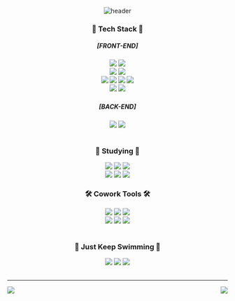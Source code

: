 <div align=center>
  
  ![header](https://capsule-render.vercel.app/api?type=waving&color=gradient&height=250&section=header&text=SooYoung&fontSize=70&fontAlignY=50&animation=twinkling)

 <h3> 🌳 Tech Stack 🌳 </h3>
 <h5>[FRONT-END]<h5>
  <img src="https://img.shields.io/badge/HTML-E34F26?style=flat-square&logo=HTML5&logoColor=white"/>
  <img src="https://img.shields.io/badge/CSS3-F68212?style=flat-square&logo=CSS3&logoColor=white"/>  
  <br>
  <img src="https://img.shields.io/badge/JavaScript-F7DF1E?style=flat-square&logo=JavaScript&logoColor=white"/>
  <img src="https://img.shields.io/badge/TypeScript-3178C6?style=flat-square&logo=typescript&logoColor=white"/>
  <br>
  <img src="https://img.shields.io/badge/Vue.js-4FC08D?style=flat-square&logo=Vue.js&logoColor=white" />
  <img src="https://img.shields.io/badge/React-61DAFB?style=flat-square&logo=React&logoColor=white"/>
  <img src="https://img.shields.io/badge/React Native-61DAFB?style=flat-square&logo=react&logoColor=white"></a>
  <img src="https://img.shields.io/badge/Redux-764ABC?style=flat-square&logo=Redux&logoColor=white"/>
  <br>
  <img src="https://img.shields.io/badge/Bootstrap-7952B3?style=flat-square&logo=Bootstrap&logoColor=white"/>
  <img src="https://img.shields.io/badge/Tailwind CSS-06B6D4?style=flat-square&logo=Tailwind CSS&logoColor=white"/>
  <h5>[BACK-END]<h5>
  <img src="https://img.shields.io/badge/Python-3776AB?style=flat-square&logo=python&logoColor=white" />
  <img src="https://img.shields.io/badge/Django-092E20?style=flat-square&logo=Django&logoColor=white" />
            
  <br>
  <br>
  <h3> 🌱 Studying 🌱 </h3>
  <div>
  <img src="https://img.shields.io/badge/jquery-0769AD?style=flat-square&logo=jQuery&logoColor=white"/>
  <img src="https://img.shields.io/badge/Node.js-339933?style=flat-square&logo=Node.js&logoColor=white" />
  <img src="https://img.shields.io/badge/SCSS-CC6699?style=flat-square&logo=Sass&logoColor=white"/>
  <br>
<!--   <img src="https://img.shields.io/badge/Kubernetes-326CE5?style=flat-square&logo=Kubernetes&logoColor=white" />
  <img src="https://img.shields.io/badge/AWS-232F3E?style=flat-square&logo=AWS&logoColor=white" />
  <img src="https://img.shields.io/badge/Docker-2496ED?style=flat-square&logo=Docker&logoColor=white" /> -->
  <img src="https://img.shields.io/badge/java-007396?style=flat-square&logo=java&logoColor=white"/>
  <img src="https://img.shields.io/badge/Spring Boot-6DB33F?style=flat-square&logo=Spring Boot&logoColor=white"/>
  <img src="https://img.shields.io/badge/mySql-4479A1?style=flat-square&logo=mySql&logoColor=white"/>
  </div>
            
            
  <h3> 🛠️ Cowork Tools 🛠️</h3>
  <div>
  <img src="https://img.shields.io/badge/Git-F05032?style=flat-square&logo=Git&logoColor=white" />
  <img src="https://img.shields.io/badge/GitHub-181717?style=flat-square&logo=GitHub&logoColor=white"/>
  <img src="https://img.shields.io/badge/GitLab-FC6D26?style=flat-square&logo=GitLab&logoColor=white"/>
  <br>
  <img src="https://img.shields.io/badge/JiraSoftware-0052CC?style=flat-square&logo=JiraSoftware&logoColor=white"/>
  <img src="https://img.shields.io/badge/Figma-F24E1E?style=flat-square&logo=Figma&logoColor=white"/>
  <img src="https://img.shields.io/badge/Postman-FF6C37?style=flat-square&logo=Postman&logoColor=white"/>
  </div>     
            
  <br>
  
  <h3> 🌊 Just Keep Swimming 🌊 </h3>
  <a href="https://jsyportfolio.notion.site/f7ea0b17338f4cd3a17d52e0736c7f28"><img src="https://img.shields.io/badge/-Portfolio-000000?style=flat-square&logo=Notion&logoColor=white"/></a>
  <a href="mailto:dearsyjang@gmail.com"><img src="https://img.shields.io/badge/Gmail-d14836?style=flat-square&logo=Gmail&logoColor=white&link=mailto:dearsyjang@gmail.com.com""/></a>
 <a href="mailto:dearsyjang@naver.com"><img src="https://img.shields.io/badge/Naver-03C75A?style=flat-square&logo=Naver&logoColor=white&link=mailto:dearsyjang@naver.com"/></a>
 
  <br>
  <br>
  <hr>

<img align="left" style="width: 300px height:200px" src="https://github-readme-stats.vercel.app/api?username=dearsyjang&show_icons=true&theme=buefy" /></a>
<img align="right" style="width: 300px height:180px" src="https://github-readme-stats.vercel.app/api/top-langs/?username=dearsyjang&layout=compact" /></a>

</div>
